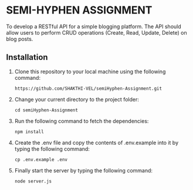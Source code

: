 # SEMI-HYPHEN ASSIGNMENT

 To develop a RESTful API for a simple blogging platform. The API should allow users to perform CRUD operations (Create, Read, Update, Delete) on blog posts.

## Installation

1. Clone this repository to your local machine using the following command:

   ```
   https://github.com/SHAKTHI-VEL/semiHyphen-Assignment.git
   ```

2. Change your current directory to the project folder:

   ```
   cd semiHyphen-Assignment
   ```

3. Run the following command to fetch the dependencies:

   ```
   npm install
   ```

4. Create the .env file and copy the contents of .env.example into it by typing the following command:
    ```
    cp .env.example .env
    ```

5. Finally start the server by typing the following command:
    ```
    node server.js
    ```
